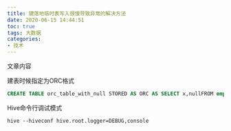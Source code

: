 ```yaml
---
title: 建落地临时表写入很慢导致异常的解决方法
date: 2020-06-15 14:44:51
toc: true
tags: 大数据
categories: 
- 技术
---
```


文章内容
<!--more-->

建表时候指定为ORC格式

``` sql
CREATE TABLE orc_table_with_null STORED AS ORC AS SELECT x,nullFROM empty;
```



Hive命令行调试模式

```
hive --hiveconf hive.root.logger=DEBUG,console
```

